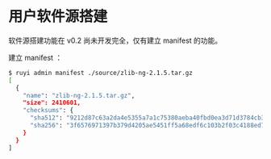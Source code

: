 # 用户软件源搭建

软件源搭建功能在 v0.2 尚未开发完全，仅有建立 manifest 的功能。

建立 manifest ：

```bash
$ ruyi admin manifest ./source/zlib-ng-2.1.5.tar.gz
[
  {
    "name": "zlib-ng-2.1.5.tar.gz",
    "size": 2410601,
    "checksums": {
      "sha512": "9212d87c63a2da4e5355a7a1c75380aeba40fbd0ea3d71d3784cb3eac94237f9bea2a1b7993a08f39d4197725c4c133087d3a9d213d3944aa48a7559de2be920",
      "sha256": "3f6576971397b379d4205ae5451ff5a68edf6c103b2f03c4188ed7075fbb5f04"
    }
  }
]
```

